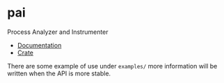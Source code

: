# pai

Process Analyzer and Instrumenter

- [Documentation](https://docs.rs/crate/pai/latest)
- [Crate](https://crates.io/crates/pai)

There are some example of use under `examples/` more information will be written when the API is more stable.